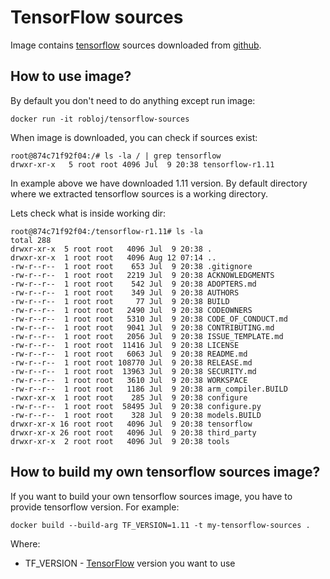 # TensorFlow sources

Image contains [tensorflow](https://www.tensorflow.org) sources downloaded from [github](https://github.com/tensorflow/tensorflow).

## How to use image?

By default you don't need to do anything except run image:

```
docker run -it robloj/tensorflow-sources
```

When image is downloaded, you can check if sources exist:

```
root@874c71f92f04:/# ls -la / | grep tensorflow
drwxr-xr-x   5 root root 4096 Jul  9 20:38 tensorflow-r1.11
```

In example above we have downloaded 1.11 version.
By default directory where we extracted tensorflow sources is a working directory.

Lets check what is inside working dir:

```
root@874c71f92f04:/tensorflow-r1.11# ls -la
total 288
drwxr-xr-x  5 root root   4096 Jul  9 20:38 .
drwxr-xr-x  1 root root   4096 Aug 12 07:14 ..
-rw-r--r--  1 root root    653 Jul  9 20:38 .gitignore
-rw-r--r--  1 root root   2219 Jul  9 20:38 ACKNOWLEDGMENTS
-rw-r--r--  1 root root    542 Jul  9 20:38 ADOPTERS.md
-rw-r--r--  1 root root    349 Jul  9 20:38 AUTHORS
-rw-r--r--  1 root root     77 Jul  9 20:38 BUILD
-rw-r--r--  1 root root   2490 Jul  9 20:38 CODEOWNERS
-rw-r--r--  1 root root   5310 Jul  9 20:38 CODE_OF_CONDUCT.md
-rw-r--r--  1 root root   9041 Jul  9 20:38 CONTRIBUTING.md
-rw-r--r--  1 root root   2056 Jul  9 20:38 ISSUE_TEMPLATE.md
-rw-r--r--  1 root root  11416 Jul  9 20:38 LICENSE
-rw-r--r--  1 root root   6063 Jul  9 20:38 README.md
-rw-r--r--  1 root root 108770 Jul  9 20:38 RELEASE.md
-rw-r--r--  1 root root  13963 Jul  9 20:38 SECURITY.md
-rw-r--r--  1 root root   3610 Jul  9 20:38 WORKSPACE
-rw-r--r--  1 root root   1186 Jul  9 20:38 arm_compiler.BUILD
-rwxr-xr-x  1 root root    285 Jul  9 20:38 configure
-rw-r--r--  1 root root  58495 Jul  9 20:38 configure.py
-rw-r--r--  1 root root    328 Jul  9 20:38 models.BUILD
drwxr-xr-x 16 root root   4096 Jul  9 20:38 tensorflow
drwxr-xr-x 26 root root   4096 Jul  9 20:38 third_party
drwxr-xr-x  2 root root   4096 Jul  9 20:38 tools
```

## How to build my own tensorflow sources image?

If you want to build your own tensorflow sources image, you have to provide tensorflow
version. For example:

```
docker build --build-arg TF_VERSION=1.11 -t my-tensorflow-sources .
```

Where:

- TF_VERSION - [TensorFlow](https://github.com/tensorflow/tensorflow) version you want to use

